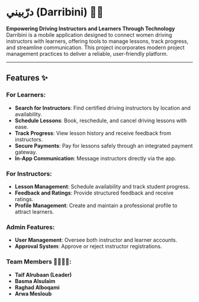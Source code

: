 # درّبيني (Darribini) 🚗📱  
**Empowering Driving Instructors and Learners Through Technology**  
Darribini is a mobile application designed to connect women driving instructors with learners, offering tools to manage lessons, track progress, and streamline communication. This project incorporates modern project management practices to deliver a reliable, user-friendly platform.  
  

---

## Features ✨  
### For Learners:  
- **Search for Instructors**: Find certified driving instructors by location and availability.  
- **Schedule Lessons**: Book, reschedule, and cancel driving lessons with ease.  
- **Track Progress**: View lesson history and receive feedback from instructors.  
- **Secure Payments**: Pay for lessons safely through an integrated payment gateway.  
- **In-App Communication**: Message instructors directly via the app.  

### For Instructors:  
- **Lesson Management**: Schedule availability and track student progress.  
- **Feedback and Ratings**: Provide structured feedback and receive ratings.  
- **Profile Management**: Create and maintain a professional profile to attract learners.  

### Admin Features:  
- **User Management**: Oversee both instructor and learner accounts.  
- **Approval System**: Approve or reject instructor registrations.

### Team Members 👩‍💻👨‍💻:  
- **Taif Alrubaan (Leader)** 
- **Basma Alsulaim**
- **Raghad Alboqami**
- **Arwa Mesloub**

